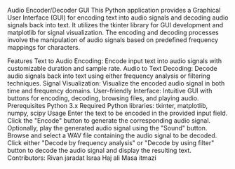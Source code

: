 Audio Encoder/Decoder GUI
This Python application provides a Graphical User Interface (GUI) for encoding text into audio signals and decoding audio signals back into text. It utilizes the tkinter library for GUI development and matplotlib for signal visualization. The encoding and decoding processes involve the manipulation of audio signals based on predefined frequency mappings for characters.

Features
Text to Audio Encoding: Encode input text into audio signals with customizable duration and sample rate.
Audio to Text Decoding: Decode audio signals back into text using either frequency analysis or filtering techniques.
Signal Visualization: Visualize the encoded audio signal in both time and frequency domains.
User-friendly Interface: Intuitive GUI with buttons for encoding, decoding, browsing files, and playing audio.
Prerequisites
Python 3.x
Required Python libraries: tkinter, matplotlib, numpy, scipy
Usage
Enter the text to be encoded in the provided input field.
Click the "Encode" button to generate the corresponding audio signal.
Optionally, play the generated audio signal using the "Sound" button.
Browse and select a WAV file containing the audio signal to be decoded.
Click either "Decode by frequency analysis" or "Decode by using filter" button to decode the audio signal and display the resulting text.
Contributors:
Rivan jaradat 
Israa Haj ali
Masa itmazi
